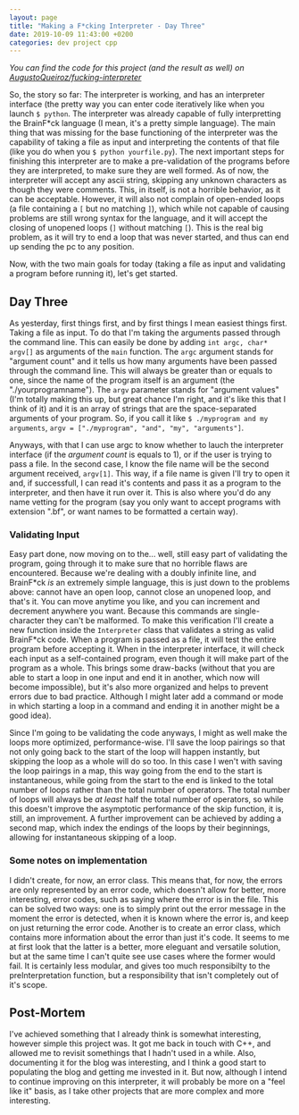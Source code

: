 ```yaml
---
layout: page
title: "Making a F*cking Interpreter - Day Three"
date: 2019-10-09 11:43:00 +0200
categories: dev project cpp
---
```


*You can find the code for this project (and the result as well) on [AugustoQueiroz/fucking-interpreter](https://github.com/AugustoQueiroz/fucking-interpreter)*

So, the story so far: The interpreter is working, and has an interpreter interface (the pretty way you can enter code iteratively like when you launch `$ python`. The interpreter was already capable of fully interpretting the BrainF\*ck language (I mean, it's a pretty simple language). The main thing that was missing for the base functioning of the interpreter was the capability of taking a file as input and interpreting the contents of that file (like you do when you `$ python yourfile.py`). The next important steps for finishing this interpreter are to make a pre-validation of the programs before they are interpreted, to make sure they are well formed. As of now, the interpreter will accept any ascii string, skipping any unknown characters as though they were comments. This, in itself, is not a horrible behavior, as it can be acceptable. However, it will also not complain of open-ended loops (a file containing a `[` but no matching `]`), which while not capable of causing problems are still wrong syntax for the language, and it will accept the closing of unopened loops (`]` without matching `[`). This is the real big problem, as it will try to end a loop that was never started, and thus can end up sending the pc to any position.

Now, with the two main goals for today (taking a file as input and validating a program before running it), let's get started.

## Day Three

As yesterday, first things first, and by first things I mean easiest things first. Taking a file as input. To do that I'm taking the arguments passed through the command line. This can easily be done by adding `int argc, char* argv[]` as arguments of the `main` function. The `argc` argument stands for "argument count" and it tells us how many arguments have been passed through the command line. This will always be greater than or equals to one, since the name of the program itself is an argument (the "./yourprogramname"). The `argv` parameter stands for "argument values" (I'm totally making this up, but great chance I'm right, and it's like this that I think of it) and it is an array of strings that are the space-separated arguments of your program. So, if you call it like `$ ./myprogram and my arguments`, `argv = ["./myprogram", "and", "my", "arguments"]`.

Anyways, with that I can use argc to know whether to lauch the interpreter interface (if the *argument count* is equals to 1), or if the user is trying to pass a file. In the second case, I know the file name will be the second argument received, `argv[1]`. This way, if a file name is given I'll try to open it and, if successfull, I can read it's contents and pass it as a program to the interpreter, and then have it run over it. This is also where you'd do any name vetting for the program (say you only want to accept programs with extension ".bf", or want names to be formatted a certain way).

### Validating Input

Easy part done, now moving on to the... well, still easy part of validating the program, going through it to make sure that no horrible flaws are encountered. Because we're dealing with a doubly infinite line, and BrainF\*ck *is* an extremely simple language, this is just down to the problems above: cannot have an open loop, cannot close an unopened loop, and that's it. You can move anytime you like, and you can increment and decrement anywhere you want. Because this commands are single-character they can't be malformed. To make this verification I'll create a new function inside the `Interpreter` class that validates a string as valid BrainF\*ck code. When a program is passed as a file, it will test the entire program before accepting it. When in the interpreter interface, it will check each input as a self-contained program, even though it will make part of the program as a whole. This brings some draw-backs (without that you are able to start a loop in one input and end it in another, which now will become impossible), but it's also more organized and helps to prevent errors due to bad practice. Although I might later add a command or mode in which starting a loop in a command and ending it in another might be a good idea).

Since I'm going to be validating the code anyways, I might as well make the loops more optimized, performance-wise. I'll save the loop pairings so that not only going back to the start of the loop will happen instantly, but skipping the loop as a whole will do so too. In this case I wen't with saving the loop pairings in a map, this way going from the end to the start is instantaneous, while going from the start to the end is linked to the total number of loops rather than the total number of operators. The total number of loops will always be *at least* half the total number of operators, so while this doesn't improve the asymptotic performance of the skip function, it is, still, an improvement. A further improvement can be achieved by adding a second map, which index the endings of the loops by their beginnings, allowing for instantaneous skipping of a loop.

### Some notes on implementation

I didn't create, for now, an error class. This means that, for now, the errors are only represented by an error code, which doesn't allow for better, more interesting, error codes, such as saying where the error is in the file. This can be solved two ways: one is to simply print out the error message in the moment the error is detected, when it is known where the error is, and keep on just returning the error code. Another is to create an error class, which contains more information about the error than just it's code. It seems to me at first look that the latter is a better, more eleguant and versatile solution, but at the same time I can't quite see use cases where the former would fail. It is certainly less modular, and gives too much responsibilty to the preInterpretation function, but a responsibility that isn't completely out of it's scope.

## Post-Mortem

I've achieved something that I already think is somewhat interesting, however simple this project was. It got me back in touch with C++, and allowed me to revisit somethings that I hadn't used in a while. Also, documenting it for the blog was interesting, and I think a good start to populating the blog and getting me invested in it. But now, although I intend to continue improving on this interpreter, it will probably be more on a "feel like it" basis, as I take other projects that are more complex and more interesting.
